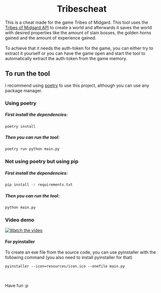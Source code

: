 <h1 align="center">Tribescheat</h1>


This is a cheat made for the game Tribes of Midgard. This tool uses the [Tribes of Midgard API](https://api.tribesofmidgard.com/) to create a world and afterwards it saves the world with desired properties like the amount of slain bosses, the golden horns gained and the amount of experience gained.
<br><br>
To achieve that it needs the auth-token for the game, you can either try to extract it yourself or you can have the game open and start the tool to automatically extract the auth-token from the game memory.
## To run the tool
I recommend using [poetry](https://python-poetry.org/) to use this project, although you can use any package manager.

### Using poetry
##### First install the dependencies:
```bash
poetry install
```

##### Then you can run the tool:
```bash
poetry run python main.py
```

### Not using poetry but using pip
##### First install the dependencies:
```bash
pip install -r requirements.txt
```

##### Then you can run the tool:
```bash
python main.py
```

### Video demo
[![Watch the video](https://user-images.githubusercontent.com/79755465/193370189-275f4938-5953-4fcc-afb4-70338ebb15ae.png)](https://www.youtube.com/watch?v=57BhOAT6_6w)

#### For pyinstaller
To create an exe file from the source code, you can use pyinstaller with the following command (you also need to install pyinstaller for that)
```
pyinstaller --icon=resources/icon.ico --onefile main.py
```

<br><br>
Have fun :p
